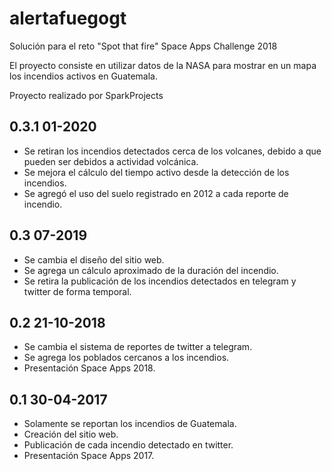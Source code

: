 # alertafuegogt
Solución para el reto "Spot that fire" Space Apps Challenge 2018

El proyecto consiste en utilizar datos de la NASA para mostrar en un mapa los incendios activos en Guatemala.

Proyecto realizado por SparkProjects

## 0.3.1 01-2020
- Se retiran los incendios detectados cerca de los volcanes, debido a que pueden ser debidos a actividad volcánica.
- Se mejora el cálculo del tiempo activo desde la detección de los incendios.
- Se agregó el uso del suelo registrado en 2012 a cada reporte de incendio.

## 0.3 07-2019
- Se cambia el diseño del sitio web.
- Se agrega un cálculo aproximado de la duración del incendio.
- Se retira la publicación de los incendios detectados en telegram y twitter de forma temporal.

## 0.2 21-10-2018
- Se cambia el sistema de reportes de twitter a telegram.
- Se agrega los poblados cercanos a los incendios.
- Presentación Space Apps 2018.

## 0.1 30-04-2017
- Solamente se reportan los incendios de Guatemala.
- Creación del sitio web.
- Publicación de cada incendio detectado en twitter.
- Presentación Space Apps 2017.
